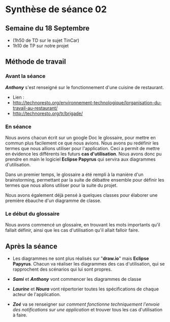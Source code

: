 
# Synthèse de séance 02

## Semaine du 18 Septembre

* (1h50 de TD sur le sujet TinCar)
* 1h10 de TP sur notre projet

## Méthode de travail

### Avant la séance

***Anthony*** s'est renseigné sur le fonctionnement d'une cuisine de restaurant.
- Lien :
 - http://technoresto.org/environnement-technologique/lorganisation-du-travail-au-restaurant/
 - http://technoresto.org/tr/brigade/

### En séance

Nous avons chacun écrit sur un google Doc le glossaire, pour mettre en commun plus facilement ce que nous avions. Nous avons pu redéfinir les termes que nous allions utiliser pour l'application. Ceci a permit de mettre en évidence les différents les futurs **cas d'utilisation**. Nous avons donc pu prendre en main le logiciel **Eclipse Papyrus** qui servira aux diagrammes d'utilisation.

Dans un premier temps, le glossaire a été rempli à la manière d'un brainstorming, permettant par la suite de débattre ensemble pour définir les termes que nous allons utiliser pour la suite du projet.

Nous avons également déjà pensé à quelques classes pour élaborer une première ébauche d'un diagramme de classe.


### Le début du glossaire

Nous avons commencé un glossaire, en trouvant les mots importants qu'il fallait définir, ainsi que les cas d'utilisation qu'il allait falloir faire.

## Après la séance

- Les diagrammes ne sont plus réalisés sur "**draw.io**" mais **Eclipse Papyrus**. Chacun va réaliser les diagrammes des cas d'utilisation, qui se rapprochent des scénarios qui lui sont propres.

- ***Sami*** et ***Anthony*** vont commencer les diagrammes de classe 

- ***Laurine*** et ***Noura*** vont répertorier toutes les spécifications de chaque acteur de l'application.

- ***Zoé*** va se renseigner sur *comment fonctionne techniquement l'envoie des notifications sur une application* et trouver tous les cas d'utilisation à faire.
